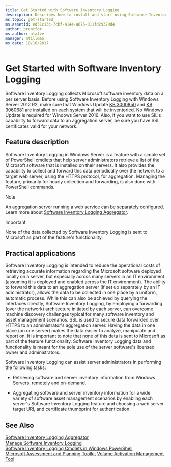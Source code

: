 ```yaml
---
title: Get Started with Software Inventory Logging
description: Describes how to install and start using Software Inventory Logging
ms.topic: get-started
ms.assetid: ed51c13c-7cbf-4144-a675-011fd29379d4
author: brentfor
ms.author: alalve
manager: mtillman
ms.date: 10/16/2017
---
```

# Get Started with Software Inventory Logging



 Software Inventory Logging collects Microsoft software inventory data on a per server basis. Before using Software Inventory Logging with Windows Server 2012 R2, make sure that Windows Update [KB 3000850](https://support.microsoft.com/kb/3000850) and [KB 3060681](https://support.microsoft.com/kb/3060681) are installed on each system that will be inventoried. No Windows Update is required for Windows Server 2016. Also, if you want to use SIL's capability to forward data to an aggregation server, be sure you have SSL certificates valid for your network.

## <a name="BKMK_OVER"></a>Feature description
Software Inventory Logging in Windows Server is a feature with a simple set of PowerShell cmdlets that help server administrators retrieve a list of the Microsoft software that is installed on their servers. It also provides the capability to collect and forward this data periodically over the network to a target web server, using the HTTPS protocol, for aggregation. Managing the feature, primarily for hourly collection and forwarding, is also done with PowerShell commands.

> [!NOTE]
> An aggregation server running a web service can be separately configured. Learn more about [Software Inventory Logging Aggregator](software-inventory-logging-aggregator.md).

> [!IMPORTANT]
> None of the data collected by Software Inventory Logging is sent to Microsoft as part of the feature's functionality.

## <a name="BKMK_APP"></a>Practical applications
Software Inventory Logging is intended to reduce the operational costs of retrieving accurate information regarding the Microsoft software deployed locally on a server, but especially across many servers in an IT environment (assuming it is deployed and enabled across the IT environment). The ability to forward this data to an aggregation server (if set up separately by an IT administrator), allows the data to be collected in one place by a uniform, automatic process. While this can also be achieved by querying the interfaces directly, Software Inventory Logging, by employing a forwarding (over the network) architecture initiated by each server, can overcome machine discovery challenges typical for many software inventory and asset management scenarios. SSL is used to secure data forwarded over HTTPS to an administrator's aggregation server. Having the data in one place (on one server) makes the data easier to analyze, manipulate and report on. It is important to note that none of this data is sent to Microsoft as part of the feature functionality. Software Inventory Logging data and functionality is meant for the sole use of the server software's licensed owner and administrators.

Software Inventory Logging can assist server administrators in performing the following tasks:

-   Retrieving software and server inventory information from Windows Servers, remotely and on-demand.

-   Aggregating software and server inventory information for a wide variety of software asset management scenarios by enabling each server's Software Inventory Logging feature and choosing a web server target URI, and certificate thumbprint for authentication.

## See Also
[Software Inventory Logging Aggregator](/previous-versions/windows/it-pro/windows-server-2012-R2-and-2012/mt572043(v=ws.11))<br>
[Manage Software Inventory Logging](manage-software-inventory-logging.md)<br>
[Software Inventory Logging Cmdlets in Windows PowerShell](/powershell/module/softwareinventorylogging/?view=winserver2012R2-ps&preserve-view=true)<br>
[Microsoft Assessment and Planning Toolkit](https://www.microsoft.com/download/details.aspx?id=7826&lc=1033)
[Volume Activation Management Tool](https://blogs.technet.com/b/volume-licensing/)
